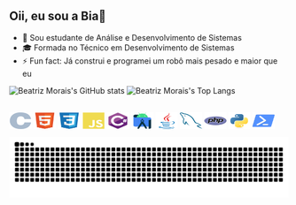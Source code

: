 ## Oii, eu sou a Bia👋

- 🌱 Sou estudante de Análise e Desenvolvimento de Sistemas
- 🎓 Formada no Técnico em Desenvolvimento de Sistemas
- ⚡ Fun fact: Já construi e programei um robô mais pesado e maior que eu 

![Beatriz Morais's GitHub stats](https://github-readme-stats.vercel.app/api?username=beatrizlimma&theme=omni)
![Beatriz Morais's Top Langs](https://github-readme-stats.vercel.app/api/top-langs/?username=beatrizlimma&layout=compact&theme=omni)

<div style="display: inline_block"><br>
  <img align="center" alt="Bia-C" height="30" width="40" src="https://raw.githubusercontent.com/devicons/devicon/master/icons/c/c-original.svg">
  <img align="center" alt="Bia-HTML" height="30" width="40" src="https://raw.githubusercontent.com/devicons/devicon/master/icons/html5/html5-original.svg">
  <img align="center" alt="Bia-CSS" height="30" width="40" src="https://raw.githubusercontent.com/devicons/devicon/master/icons/css3/css3-original.svg">
  <img align="center" alt="Bia-Js" height="30" width="40" src="https://raw.githubusercontent.com/devicons/devicon/master/icons/javascript/javascript-plain.svg">
  <img align="center" alt="Bia-Csharp" height="30" width="40" src="https://raw.githubusercontent.com/devicons/devicon/master/icons/csharp/csharp-original.svg">
  <img align="center" alt="Bia-Android" height="30" width="40" src="https://raw.githubusercontent.com/devicons/devicon/master/icons/androidstudio/androidstudio-original.svg">
  <img align="center" alt="Bia-Java" height="30" width="40" src="https://raw.githubusercontent.com/devicons/devicon/master/icons/java/java-original.svg">
  <img align="center" alt="Bia-SQL" height="30" width="40" src="https://raw.githubusercontent.com/devicons/devicon/master/icons/mysql/mysql-original.svg">
  <img align="center" alt="Bia-PHP" height="30" width="40" src="https://raw.githubusercontent.com/devicons/devicon/master/icons/php/php-original.svg">
  <img align="center" alt="Bia-Python" height="30" width="40" src="https://raw.githubusercontent.com/devicons/devicon/master/icons/python/python-original.svg">
  <img align="center" alt="Bia-PowerShell" height="30" width="40" src="https://raw.githubusercontent.com/devicons/devicon/master/icons/powershell/powershell-original.svg">
</div>


![Snake animation](https://github.com/beatrizmlima/beatrizmlima/blob/output/github-contribution-grid-snake.svg)
